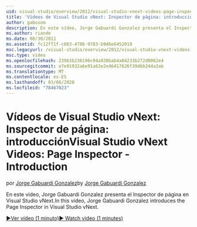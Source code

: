```yaml
---
uid: visual-studio/overview/2012/visual-studio-vnext-videos-page-inspector-introduction
title: 'Vídeos de Visual Studio vNext: Inspector de página: introducción | Microsoft Docs'
author: gabosom
description: En este vídeo, Jorge Gabuardi Gonzalez presenta el Inspector de página en Visual Studio vNext.
ms.author: riande
ms.date: 08/30/2011
ms.assetid: fc12ff1f-c063-4786-9783-b9d6e6452019
msc.legacyurl: /visual-studio/overview/2012/visual-studio-vnext-videos-page-inspector-introduction
msc.type: video
ms.openlocfilehash: 239b3b236196c94a930bab4a04233b272d0062e4
ms.sourcegitcommit: e7e91932a6e91a63e2e46417626f39d6b244a3ab
ms.translationtype: MT
ms.contentlocale: es-ES
ms.lasthandoff: 03/06/2020
ms.locfileid: "78467023"
---
```

# <a name="visual-studio-vnext-videos-page-inspector---introduction"></a><span data-ttu-id="195f9-103">Vídeos de Visual Studio vNext: Inspector de página: introducción</span><span class="sxs-lookup"><span data-stu-id="195f9-103">Visual Studio vNext Videos: Page Inspector - Introduction</span></span>

<span data-ttu-id="195f9-104">por [Jorge Gabuardi Gonzalez](https://github.com/gabosom)</span><span class="sxs-lookup"><span data-stu-id="195f9-104">by [Jorge Gabuardi Gonzalez](https://github.com/gabosom)</span></span>

<span data-ttu-id="195f9-105">En este vídeo, Jorge Gabuardi Gonzalez presenta el Inspector de página en Visual Studio vNext.</span><span class="sxs-lookup"><span data-stu-id="195f9-105">In this video, Jorge Gabuardi Gonzalez introduces the Page Inspector in Visual Studio vNext.</span></span>

[<span data-ttu-id="195f9-106">&#9654;Ver vídeo (1 minuto)</span><span class="sxs-lookup"><span data-stu-id="195f9-106">&#9654; Watch video (1 minutes)</span></span>](https://channel9.msdn.com/Blogs/ASP-NET-Site-Videos/visual-studio-vnext-videos-page-inspector-introduction)
